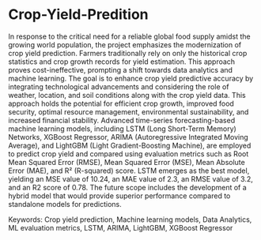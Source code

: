 # Crop-Yield-Predition

  In response to the critical need for a reliable global food supply amidst the growing world population, the project emphasizes the modernization of crop yield prediction. Farmers traditionally rely on only the historical crop statistics and crop growth records for yield estimation. This approach proves cost-ineffective, prompting a shift towards data analytics and machine learning. The goal is to enhance crop yield predictive accuracy by integrating technological advancements and considering the role of weather, location, and soil conditions along with the crop yield data. This approach holds the potential for efficient crop growth, improved food security, optimal resource management, environmental sustainability, and increased financial stability. Advanced time-series forecasting-based machine learning models, including LSTM (Long Short-Term Memory) Networks, XGBoost Regressor, ARIMA (Autoregressive Integrated Moving Average), and LightGBM (Light Gradient-Boosting Machine), are employed to predict crop yield and compared using evaluation metrics such as Root Mean Squared Error (RMSE), Mean Squared Error (MSE), Mean Absolute Error (MAE), and R² (R-squared) score. LSTM emerges as the best model, yielding an MSE value of 10.24, an MAE value of 2.3, an RMSE value of 3.2, and an R2 score of 0.78. The future scope includes the development of a hybrid model that would provide superior performance compared to standalone models for predictions. 

Keywords: Crop yield prediction, Machine learning models, Data Analytics, ML evaluation metrics, LSTM, ARIMA, LightGBM, XGBoost Regressor
